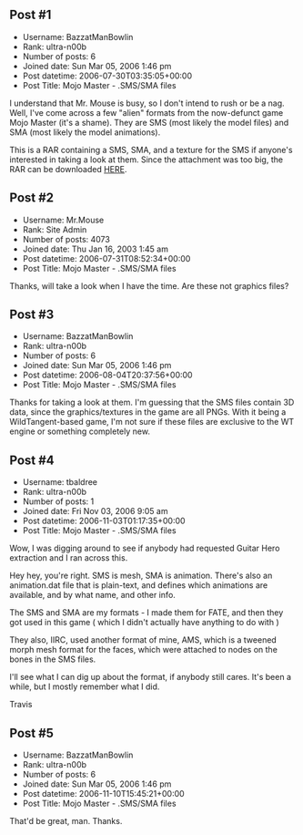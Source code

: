 ## Post #1
- Username: BazzatManBowlin
- Rank: ultra-n00b
- Number of posts: 6
- Joined date: Sun Mar 05, 2006 1:46 pm
- Post datetime: 2006-07-30T03:35:05+00:00
- Post Title: Mojo Master - .SMS/SMA files

I understand that Mr. Mouse is busy, so I don't intend to rush or be a nag. Well, I've come across a few "alien" formats from the now-defunct game Mojo Master (it's a shame). They are SMS (most likely the model files) and SMA (most likely the model animations).

This is a RAR containing a SMS, SMA, and a texture for the SMS if anyone's interested in taking a look at them. Since the attachment was too big, the RAR can be downloaded [HERE](http://www.savefile.com/files.php?fid=4643498).
## Post #2
- Username: Mr.Mouse
- Rank: Site Admin
- Number of posts: 4073
- Joined date: Thu Jan 16, 2003 1:45 am
- Post datetime: 2006-07-31T08:52:34+00:00
- Post Title: Mojo Master - .SMS/SMA files

Thanks, will take a look when I have the time. Are these not graphics files?
## Post #3
- Username: BazzatManBowlin
- Rank: ultra-n00b
- Number of posts: 6
- Joined date: Sun Mar 05, 2006 1:46 pm
- Post datetime: 2006-08-04T20:37:56+00:00
- Post Title: Mojo Master - .SMS/SMA files

Thanks for taking a look at them. I'm guessing that the SMS files contain 3D data, since the graphics/textures in the game are all PNGs. With it being a WildTangent-based game, I'm not sure if these files are exclusive to the WT engine or something completely new.
## Post #4
- Username: tbaldree
- Rank: ultra-n00b
- Number of posts: 1
- Joined date: Fri Nov 03, 2006 9:05 am
- Post datetime: 2006-11-03T01:17:35+00:00
- Post Title: Mojo Master - .SMS/SMA files

Wow, I was digging around to see if anybody had requested Guitar Hero extraction and I ran across this.

Hey hey, you're right. SMS is mesh, SMA is animation.
There's also an animation.dat file that is plain-text, and defines which animations are available, and by what name, and other info.

The SMS and SMA are my formats - I made them for FATE, and then they got used in this game ( which I didn't actually have anything to do with )

They also, IIRC, used another format of mine, AMS, which is a tweened morph mesh format for the faces, which were attached to nodes on the bones in the SMS files.

I'll see what I can dig up about the format, if anybody still cares. It's been a while, but I mostly remember what I did. 

Travis
## Post #5
- Username: BazzatManBowlin
- Rank: ultra-n00b
- Number of posts: 6
- Joined date: Sun Mar 05, 2006 1:46 pm
- Post datetime: 2006-11-10T15:45:21+00:00
- Post Title: Mojo Master - .SMS/SMA files

That'd be great, man. Thanks.
